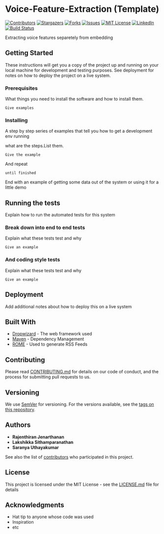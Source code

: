 # Voice-Feature-Extraction (Template)
[![Contributors][contributors-shield]][contributors-url]
[![Stargazers][stars-shield]][stars-url]
[![Forks][forks-shield]][forks-url]
[![Issues][issues-shield]][issues-url]
[![MIT License][license-shield]][license-url]
[![LinkedIn][linkedin-shield]][linkedin-url]
[![Build Status][travis-image]][travis-url]

Extracting voice features separetely from embedding 

## Getting Started

These instructions will get you a copy of the project up and running on your local machine for development and testing purposes. See deployment for notes on how to deploy the project on a live system.

### Prerequisites

What things you need to install the software and how to install them.

```
Give examples
```

### Installing

A step by step series of examples that tell you how to get a development env running

what are the steps.List them.

```
Give the example
```

And repeat

```
until finished
```

End with an example of getting some data out of the system or using it for a little demo

## Running the tests

Explain how to run the automated tests for this system

### Break down into end to end tests

Explain what these tests test and why

```
Give an example
```

### And coding style tests

Explain what these tests test and why

```
Give an example
```

## Deployment

Add additional notes about how to deploy this on a live system

## Built With

* [Dropwizard](http://www.dropwizard.io/1.0.2/docs/) - The web framework used
* [Maven](https://maven.apache.org/) - Dependency Management
* [ROME](https://rometools.github.io/rome/) - Used to generate RSS Feeds

## Contributing

Please read [CONTRIBUTING.md](https://gist.github.com/PurpleBooth/b24679402957c63ec426) for details on our code of conduct, and the process for submitting pull requests to us.

## Versioning

We use [SemVer](http://semver.org/) for versioning. For the versions available, see the [tags on this repository](https://github.com/your/project/tags). 

## Authors

* **Rajenthiran Jenarthanan**
* **Lakshikka Sithamparanathan**
* **Saranya Uthayakumar**

See also the list of [contributors](https://github.com/Jenarthanan14/Voice-Feature-Extraction/contributors) who participated in this project.

## License

This project is licensed under the MIT License - see the [LICENSE.md](LICENSE.md) file for details

## Acknowledgments

* Hat tip to anyone whose code was used
* Inspiration
* etc

[contributors-shield]: https://img.shields.io/github/contributors/Jenarthanan14/Voice-Feature-Extraction.svg?style=flat-square
[contributors-url]: https://github.com/Jenarthanan14/Voice-Feature-Extraction/graphs/contributors
[forks-shield]: https://img.shields.io/github/forks/Jenarthanan14/Voice-Feature-Extraction.svg?style=flat-square
[forks-url]: https://github.com/Jenarthanan14/Voice-Feature-Extraction/network/members
[stars-shield]: https://img.shields.io/github/stars/Jenarthanan14/Voice-Feature-Extraction.svg?style=flat-square
[stars-url]: https://github.com/Jenarthanan14/Voice-Feature-Extraction/stargazers
[issues-shield]: https://img.shields.io/github/issues/Jenarthanan14/Voice-Feature-Extraction.svg?style=flat-square
[issues-url]: https://github.com/Jenarthanan14/Voice-Feature-Extraction/issues
[license-shield]: https://img.shields.io/github/license/Jenarthanan14/Voice-Feature-Extraction.svg?style=flat-square
[license-url]: https://github.com/Jenarthanan14/Software-Engneering-Project/blob/master/LICENSE.txt
[linkedin-shield]: https://img.shields.io/badge/-LinkedIn-black.svg?style=flat-square&logo=linkedin&colorB=555
[linkedin-url]: https://www.linkedin.com/in/jenarthanan-rajenthiram/
[travis-image]: https://img.shields.io/travis/dbader/node-datadog-metrics/master.svg?style=flat-square
[travis-url]: https://travis-ci.org/dbader/node-datadog-metrics
